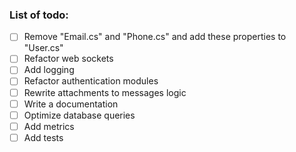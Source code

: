 ### List of todo:

- [ ] Remove "Email.cs" and "Phone.cs" and add these properties to "User.cs"
- [ ] Refactor web sockets
- [ ] Add logging
- [ ] Refactor authentication modules
- [ ] Rewrite attachments to messages logic
- [ ] Write a documentation
- [ ] Optimize database queries
- [ ] Add metrics
- [ ] Add tests
